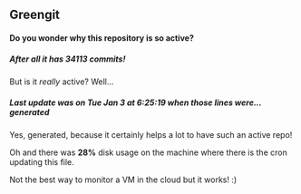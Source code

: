 ## Greengit

#### Do you wonder why this repository is so active?

##### After all it has 34113 commits!

But is it *really* active? Well...

##### Last update was on Tue Jan 3 at 6:25:19 when those lines were... generated

Yes, generated, because it certainly helps a lot to have such an active repo!

Oh and there was **28%** disk usage on the machine
where there is the cron updating this file.

Not the best way to monitor a VM in the cloud but it works! :)
